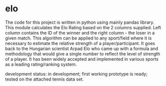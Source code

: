 # elo
The code for this project is written in python using mainly pandas library. This module calculates the Elo Rating based on the 2 columns supplied. Left column contains the ID of the winner and the right column - the loser in a given match. This algorithm can be applied to any sport/field where it is necessary to estimate the relative strength of a player/participant. It goes back to the Hungarian scientist Arpad Elo who came up with a formula and methodology that would give a single number to reflect the level of strength of a player. It has been widely accepted and implemented in various sports as a leading rating/ranking system.

development status: in development; first working prototype is ready; tested on the attached tennis data set.
